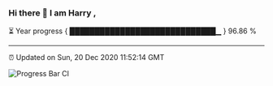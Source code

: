 ### Hi there 👋 I am Harry , 

⏳ Year progress { █████████████████████████████▁ } 96.86 %

---

⏰ Updated on Sun, 20 Dec 2020 11:52:14 GMT

![Progress Bar CI](https://github.com/duykhang68/duykhang68/workflows/Progress%20Bar%20CI/badge.svg)
